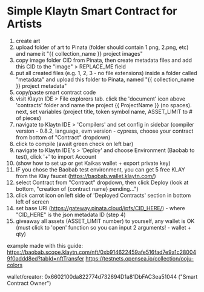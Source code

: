 # Simple Klaytn Smart Contract for Artists

1. create art
2. upload folder of art to Pinata (folder should contain 1.png, 2.png, etc) and name it "{{ collection_name }} project images"
3. copy image folder CID from Pinata, then create metadata files and add this CID to the "image" > REPLACE_ME field
4. put all created files (e.g. 1, 2, 3 - no file extensions) inside a folder called "metadata" and upload this folder to Pinata, named "{{ collection_name }} project metadata"
5. copy/paste smart contract code
6. visit Klaytn IDE > File explorers tab. click the 'document' icon above 'contracts' folder and name the project {{ ProjectName }} (no spaces). next, set variables (project title, token symbol name, ASSET_LIMIT to # of pieces)
7. navigate to Klaytn IDE > 'Compilers' and set config in sidebar (compiler version - 0.8.2, language, evm version - cypress, choose your contract from bottom of "Contract" dropdown)
8. click to compile (await green check on left bar)
9. navigate to Klaytn IDE's > 'Deploy' and choose Environment (Baobab to test), click '+' to import Account
10. (show how to set up or get Kaikas wallet + export private key)
11. IF you chose the Baobab test environment, you can get 5 free KLAY from the Klay faucet (https://baobab.wallet.klaytn.com/)
12. select Contract from "Contract" dropdown, then click Deploy (look at bottom, "creation of {contract name} pending...")
13. click carrot icon on left side of 'Deployed Contracts' section in bottom left of screen
14. set base URI (https://gateway.pinata.cloud/ipfs/CID_HERE/) - where "CID_HERE" is the json metadata ID (step 4)
15. giveaway all assets (ASSET_LIMIT number) to yourself, any wallet is OK (must click to 'open' function so you can input 2 arguments! - wallet + qty)


example made with this guide:
https://baobab.scope.klaytn.com/nft/0xb914622459afe516fad7e9a1c280049f0addd8ed?tabId=nftTransfer
https://testnets.opensea.io/collection/ooju-colors

wallet/creator:
0x6602100da822774d732694D1a81DbFAC3ea51044 ("Smart Contract Owner")
